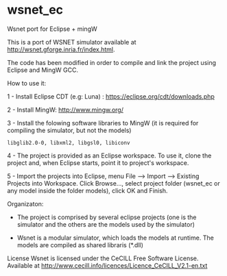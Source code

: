 # wsnet_ec
Wsnet port for Eclipse + mingW

This is a port of WSNET simulator available at http://wsnet.gforge.inria.fr/index.html.

The code has been modified in order to compile and link the project using Eclipse and MingW GCC.

How to use it:

1 - Install Eclipse CDT (e.g: Luna) : https://eclipse.org/cdt/downloads.php

2 - Install MingW: http://www.mingw.org/

3 - Install the folowing software libraries to MingW (it is required for compiling the simulator, but not the models)

    libglib2.0-0, libxml2, libgsl0, libiconv
    
4 -  The project is provided as an Eclipse workspace. To use it, clone the project and, when Eclipse starts, point it to project's workspace.

5 -  Import the projects into Eclipse, menu File --> Import --> Existing Projects into Workspace. Click Browse..., select project folder (wsnet_ec or any model inside the folder models), click OK and Finish. 

Organizaton:

-  The project is comprised by several eclipse projects (one is the simulator and the others are the models used by the simulator)

-  Wsnet is a modular simulator, which loads the models at runtime. The models are compiled as shared libraris (*.dll)

License
Wsnet is licensed under the CeCILL Free Software License. Available at http://www.cecill.info/licences/Licence_CeCILL_V2.1-en.txt






